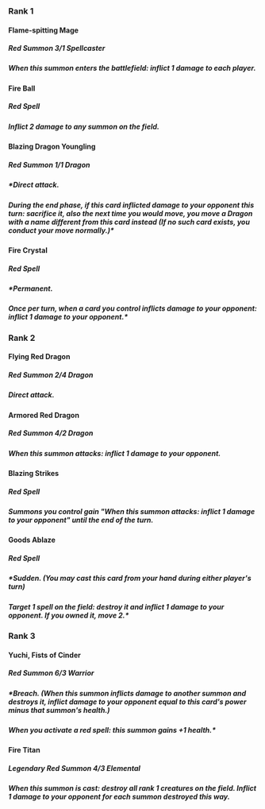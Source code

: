 ### Rank 1

#### Flame-spitting Mage
##### Red Summon 3/1 Spellcaster
##### *When this summon enters the battlefield: inflict 1 damage to each player.*

#### Fire Ball
##### Red Spell
##### *Inflict 2 damage to any summon on the field.*

#### Blazing Dragon Youngling
##### Red Summon 1/1 Dragon
##### *Direct attack.
##### During the end phase, if this card inflicted damage to your opponent this turn: sacrifice it, also the next time you would move, you move a Dragon with a name different from this card instead (If no such card exists, you conduct your move normally.)*

#### Fire Crystal
##### Red Spell
##### *Permanent.
##### Once per turn, when a card you control inflicts damage to your opponent: inflict 1 damage to your opponent.*


### Rank 2

#### Flying Red Dragon
##### Red Summon 2/4 Dragon
##### *Direct attack.*

#### Armored Red Dragon
##### Red Summon 4/2 Dragon
##### *When this summon attacks: inflict 1 damage to your opponent.*

#### Blazing Strikes
##### Red Spell
##### *Summons you control gain "When this summon attacks: inflict 1 damage to your opponent" until the end of the turn.*

#### Goods Ablaze
##### Red Spell
##### *Sudden. (You may cast this card from your hand during either player's turn)
##### Target 1 spell on the field: destroy it and inflict 1 damage to your opponent. If you owned it, move 2.*


### Rank 3

#### Yuchi, Fists of Cinder
##### Red Summon 6/3 Warrior
##### *Breach. (When this summon inflicts damage to another summon and destroys it, inflict damage to your opponent equal to this card's power minus that summon's health.)
##### When you activate a red spell: this summon gains +1 health.*

#### Fire Titan
##### Legendary Red Summon 4/3 Elemental
##### *When this summon is cast: destroy all rank 1 creatures on the field. Inflict 1 damage to your opponent for each summon destroyed this way.*